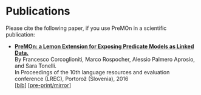 Publications
===

Please cite the following paper, if you use PreMOn in a scientific publication:

  * **[PreMOn: a Lemon Extension for Exposing Predicate Models as Linked Data.](http://www.lrec-conf.org/proceedings/lrec2016/pdf/854_Paper.pdf)**<br/>
    By Francesco Corcoglioniti, Marco Rospocher, Alessio Palmero Aprosio, and Sara Tonelli.<br/>
    In Proceedings of the 10th language resources and evaluation conference (LREC), Portorož (Slovenia), 2016<br/>
    [[bib](https://dkm-static.fbk.eu/people/rospocher/bibtexbrowser.php?key=2016lrec1&amp;bib=my_pub.bib)] [[pre-print/mirror](https://dkm-static.fbk.eu/people/rospocher/files/pubs/2016lrec1.pdf)]<br/>
